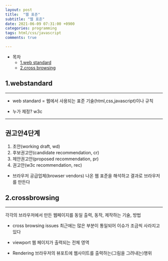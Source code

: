 ```yaml
---
layout: post
title:  "웹 표준"
subtitle: "웹 표준"
date: 2021-06-09 07:31:00 +0900
categories: programming
tags: html/css/javascript
comments: true

---
```


- 목차
    + [1.web standard](#1.webstandard)
    - [2.cross browsing ](#crossbrowsing )

## 1.webstandard
---
- web standard = 웹에서 사용되는 표준 기술(html,css,javascript)이나 규칙 
+ 누가 제정? w3c
---
권고안4단계
---
1. 초안(working draft, wd)
2. 후보권고안(candidate recommendation, cr)
3. 제안권고안(proposed recommendation, pr)
4. 권고안(w3c recommendation, rec)
   
- 브라우저 공급업체(browser vendors)
나온 웹 표준을 해석하고 결과로 브라우저를 만든다 

## 2.crossbrowsing 
---
각각의 브라우저에서 만든 웹페이지를 동일 출력, 동작, 제작하는 기술, 방법
- cross browsing issues
최근에는 많은 부분이 통일되어 이슈가 조금씩 사라지고 있다
- viewport
웹 페이지가 출력되는 전체 영역

- Rendering 
브라우저의 뷰포트에 웹사이트를 출력하는(그림을 그려내는)행위
 


